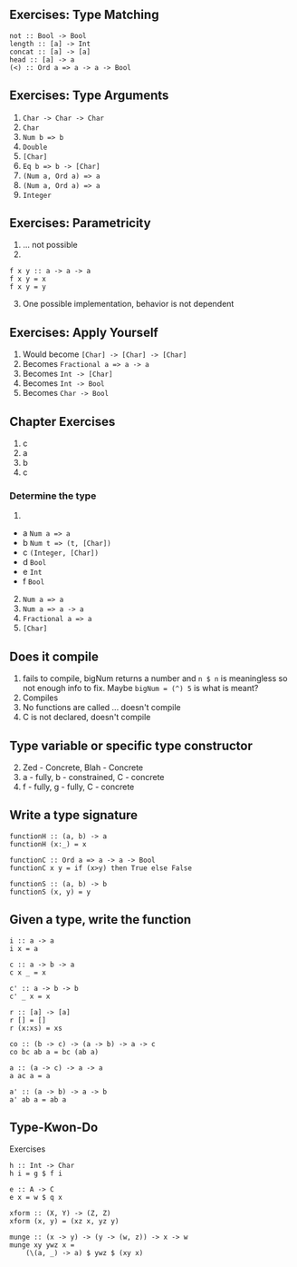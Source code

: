 ## Exercises: Type Matching
```
not :: Bool -> Bool
length :: [a] -> Int
concat :: [a] -> [a]
head :: [a] -> a
(<) :: Ord a => a -> a -> Bool
```

## Exercises: Type Arguments
1. `Char -> Char -> Char`
2. `Char`
3. `Num b => b`
4. `Double`
5. `[Char]`
6. `Eq b => b -> [Char]`
7. `(Num a, Ord a) => a`
8. `(Num a, Ord a) => a`
9. `Integer`


## Exercises: Parametricity
1. ... not possible
2.
```
f x y :: a -> a -> a
f x y = x
f x y = y
```
3. One possible implementation, behavior is not dependent

## Exercises: Apply Yourself
1. Would become `[Char] -> [Char] -> [Char]`
2. Becomes `Fractional a => a -> a`
3. Becomes `Int -> [Char]`
4. Becomes `Int -> Bool`
5. Becomes `Char -> Bool`

## Chapter Exercises
1. c
2. a
3. b
4. c

### Determine the type
1.
  - a `Num a => a`
  - b `Num t => (t, [Char])`
  - c `(Integer, [Char])`
  - d `Bool`
  - e `Int`
  - f `Bool`

2. `Num a => a`
3. `Num a => a -> a`
4. `Fractional a => a`
5. `[Char]`

## Does it compile
1. fails to compile, bigNum returns a number and `n $ n` is meaningless so not
   enough info to fix.  Maybe `bigNum = (^) 5` is what is meant?
2. Compiles
3. No functions are called ... doesn't compile
4. C is not declared, doesn't compile

## Type variable or specific type constructor
2. Zed - Concrete, Blah - Concrete
3. a - fully, b - constrained, C - concrete
4. f - fully, g - fully, C - concrete

## Write a type signature
```
functionH :: (a, b) -> a
functionH (x:_) = x

functionC :: Ord a => a -> a -> Bool
functionC x y = if (x>y) then True else False

functionS :: (a, b) -> b
functionS (x, y) = y
```

## Given a type, write the function
```
i :: a -> a
i x = a
```

```
c :: a -> b -> a
c x _ = x
```

```
c' :: a -> b -> b
c' _ x = x
```

```
r :: [a] -> [a]
r [] = []
r (x:xs) = xs
```

```
co :: (b -> c) -> (a -> b) -> a -> c
co bc ab a = bc (ab a)
```

```
a :: (a -> c) -> a -> a
a ac a = a
```

```
a' :: (a -> b) -> a -> b
a' ab a = ab a
```

## Type-Kwon-Do
Exercises
```
h :: Int -> Char
h i = g $ f i
```
```
e :: A -> C
e x = w $ q x
```
```
xform :: (X, Y) -> (Z, Z)
xform (x, y) = (xz x, yz y)
```
```
munge :: (x -> y) -> (y -> (w, z)) -> x -> w
munge xy ywz x =
    (\(a, _) -> a) $ ywz $ (xy x)
```
